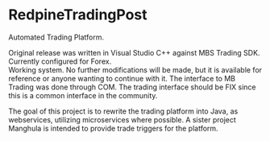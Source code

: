 ﻿RedpineTradingPost
==================

Automated Trading Platform.

Original release was written in Visual Studio C++ against MBS Trading SDK.  Currently configured for Forex.  
Working system.  No further modifications will be made, but it is available for reference or anyone wanting to 
continue with it. The interface to MB Trading was done through COM.  The trading interface should be FIX since
this is a common interface in the community.

The goal of this project is to rewrite the trading platform into Java, as webservices, utilizing microservices
where possible.  A sister project Manghula is intended to provide trade triggers for the platform.

